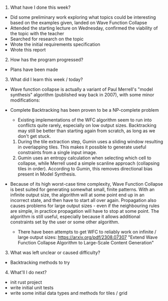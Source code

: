 1. What have I done this week?

- Did some preliminary work exploring what topics could be interesting based on the examples given,
  landed on Wave Function Collapse
- Attended the starting lecture on Wednesday, confirmed the viability of the topic with the teacher
- Searched for research on the topic
- Wrote the initial requirements specification
- Wrote this report

2. How has the program progressed?

- Plans have been made

3. What did I learn this week / today?

- Wave function collapse is actually a variant of Paul Merrell's "model synthesis" algorithm (published way back in 2007), with some minor modifications:

- Complete Backtracking has been proven to be a NP-complete problem

  - Existing implementations of the WFC algorithm seem to run into conflicts quite rarely, especially on low output sizes. Backtracking may still be better than starting again from scratch, as long as we don't get stuck.

  1. During the tile extraction step, Gumin uses a sliding window resulting in overlapping tiles. This makes it possible to generate useful constraints from a single input image.
  2. Gumin uses an entropy calculation when selecting which cell to collapse, while Merrell used a simple scanline approach (collapsing tiles in order). According to Gumin, this removes directional bias present in Model Synthesis.

- Because of its high worst-case time complexity, Wave Function Collapse is best suited for generating somewhat small, finite patterns.
  With an infinite output size, the algorithm will at some point end up in an incorrect state, and then have to start all over again. Propagation also causes problems for large output sizes - even if the neighbouring rules are simple, in practice propagation will have to stop at some point. The algorithm is still useful, especially because it allows additional constraints set by the user or some other algorithm.
  - There have been attempts to get WFC to reliably work on infinite / large output sizes:
    https://arxiv.org/pdf/2308.07307 "Extend Wave Function Collapse Algorithm to Large-Scale Content Generation"

3. What was left unclear or caused difficulty?

- Backtracking methods to try

4. What'll I do next?

- init rust project
- write initial unit tests
- write some initial data types and methods for tiles / grid
